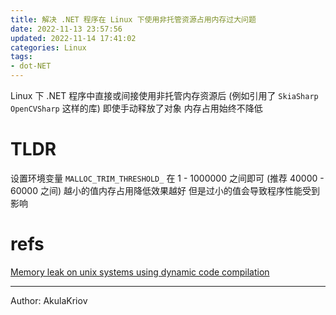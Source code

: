```yaml
---
title: 解决 .NET 程序在 Linux 下使用非托管资源占用内存过大问题
date: 2022-11-13 23:57:56
updated: 2022-11-14 17:41:02
categories: Linux
tags: 
- dot-NET
---
```


Linux 下 .NET 程序中直接或间接使用非托管内存资源后 (例如引用了 `SkiaSharp` `OpenCVSharp` 这样的库)
即使手动释放了对象 内存占用始终不降低
<!-- more -->
# TLDR

设置环境变量 `MALLOC_TRIM_THRESHOLD_` 在 1 - 1000000 之间即可 (推荐 40000 - 60000 之间)
越小的值内存占用降低效果越好 但是过小的值会导致程序性能受到影响

# refs

[Memory leak on unix systems using dynamic code compilation](https://github.com/dotnet/runtime/issues/13301#issuecomment-535641506)

---

Author: AkulaKriov
